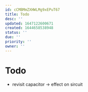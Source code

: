 ```yaml
---
id: cCMBMmZXHWLMg9xEPuT67
title: Todo
desc: ''
updated: 1647122600671
created: 1644658538948
status: ''
due: ''
priority: ''
owner: ''
---
```


# Todo
- revisit capacitor -> effect on sircuit